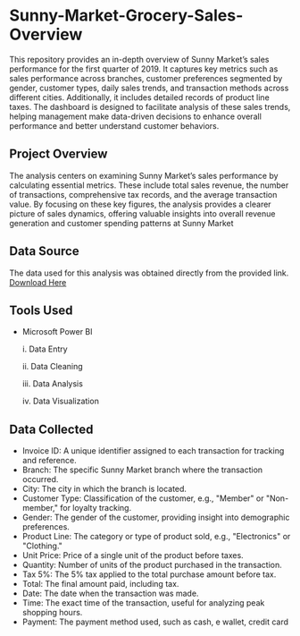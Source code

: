 # Sunny-Market-Grocery-Sales-Overview
This repository provides an in-depth overview of Sunny Market’s sales performance for the first quarter of 2019. It captures key metrics such as sales performance across branches, customer preferences segmented by gender, customer types, daily sales trends, and transaction methods across different cities. Additionally, it includes detailed records of product line taxes. The dashboard is designed to facilitate analysis of these sales trends, helping management make data-driven decisions to enhance overall performance and better understand customer behaviors.    
## Project Overview
The analysis centers on examining Sunny Market’s sales performance by calculating essential metrics. These include total sales revenue, the number of transactions, comprehensive tax records, and the average transaction value. By focusing on these key figures, the analysis provides a clearer picture of sales dynamics, offering valuable insights into overall revenue generation and customer spending patterns at Sunny Market

## Data Source
The data used for this analysis was obtained directly from the provided link.  [Download Here](https://github.com/user-attachments/files/17647510/supermarket_sales.csv)

## Tools Used
- Microsoft Power BI

  i. Data Entry

  ii. Data Cleaning

  iii. Data Analysis

  iv. Data Visualization

## Data Collected
- Invoice ID: A unique identifier assigned to each transaction for tracking and reference.
- Branch: The specific Sunny Market branch where the transaction occurred.
- City: The city in which the branch is located.
- Customer Type: Classification of the customer, e.g., "Member" or "Non-member," for loyalty tracking.
- Gender: The gender of the customer, providing insight into demographic preferences.
- Product Line: The category or type of product sold, e.g., "Electronics" or "Clothing."
- Unit Price: Price of a single unit of the product before taxes.
- Quantity: Number of units of the product purchased in the transaction.
- Tax 5%: The 5% tax applied to the total purchase amount before tax.
- Total: The final amount paid, including tax.
- Date: The date when the transaction was made.
- Time: The exact time of the transaction, useful for analyzing peak shopping hours.
- Payment: The payment method used, such as cash, e wallet, credit card
